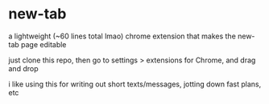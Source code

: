 # new-tab

a lightweight (~60 lines total lmao) chrome extension that makes the new-tab page editable

just clone this repo, then go to settings > extensions for Chrome, and drag and drop

i like using this for writing out short texts/messages, jotting down fast plans, etc
